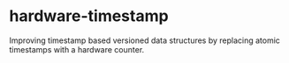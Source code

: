 # hardware-timestamp
Improving timestamp based versioned data structures by replacing atomic timestamps with a hardware counter.
